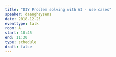 ```yaml
---
title: "DIY Problem solving with AI - use cases"
speaker: daangheysens
date: 2018-12-26
eventtype: talk
room: A
start: 10:45
end: 11:30
type: schedule
draft: false
---
```


